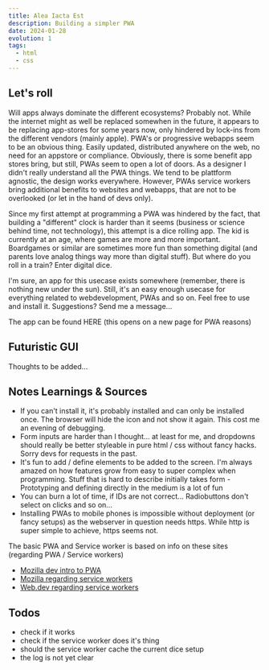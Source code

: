 ```yaml
---
title: Alea Iacta Est
description: Building a simpler PWA
date: 2024-01-28
evolution: 1
tags:
  - html
  - css
---
```


## Let's roll

Will apps always dominate the different ecosystems? Probably not. While the internet might as well be replaced somewhen in the future, it appears to be replacing app-stores for some years now, only hindered by lock-ins from the different vendors (mainly apple). PWA's or progressive webapps seem to be an obvious thing. Easily updated, distributed anywhere on the web, no need for an appstore or compliance. Obviously, there is some benefit app stores bring, but still, PWAs seem to open a lot of doors. As a designer I didn't really understand all the PWA things. We tend to be plattform agnostic, the design works everywhere. However, PWAs service workers bring additional benefits to websites and webapps, that are not to be overlooked (or let in the hand of devs only). 

Since my first attempt at programming a PWA was hindered by the fact, that building a "different" clock is harder than it seems (business or science behind time, not technology), this attempt is a dice rolling app. The kid is currently at an age, where games are more and more important. Boardgames or similar are sometimes more fun than something digital (and parents love analog things way more than digital stuff). But where do you roll in a train? Enter digital dice. 

I'm sure, an app for this usecase exists somewhere (remember, there is nothing new under the sun). Still, it's an easy enough usecase for everything related to webdevelopment, PWAs and so on. Feel free to use and install it. Suggestions? Send me a message...

The app can be found HERE (this opens on a new page for PWA reasons)

## Futuristic GUI
Thoughts to be added...

## Notes Learnings & Sources
- If you can't install it, it's probably installed and can only be installed once. The browser will hide the icon and not show it again. This cost me an evening of debugging.
- Form inputs are harder than I thought... at least for me, and dropdowns should really be better styleable in pure html / css without fancy hacks. Sorry devs for requests in the past. 
- It's fun to add / define elements to be added to the screen. I'm always amazed on how features grow from easy to super complex when programming. Stuff that is hard to describe initially takes form - Prototyping and defining directly in the medium is a lot of fun
- You can burn a lot of time, if IDs are not correct... Radiobuttons don't select on clicks and so on...
- Installing PWAs to mobile phones is impossible without deployment (or fancy setups) as the webserver in question needs https. While http is super simple to achieve, https seems not.

The basic PWA and Service worker is based on info on these sites (regarding PWA / Service workers)
- [Mozilla dev intro to PWA](https://developer.mozilla.org/en-US/docs/Web/Progressive_web_apps/Tutorials/CycleTracker/Secure_connection)
- [Mozilla regarding service workers](https://developer.mozilla.org/en-US/docs/Web/API/Service_Worker_API/Using_Service_Workers)
- [Web.dev regarding service workers](https://web.dev/learn/pwa/service-workers/)

## Todos
- check if it works
- check if the service worker does it's thing
- should the service worker cache the current dice setup
- the log is not yet clear

